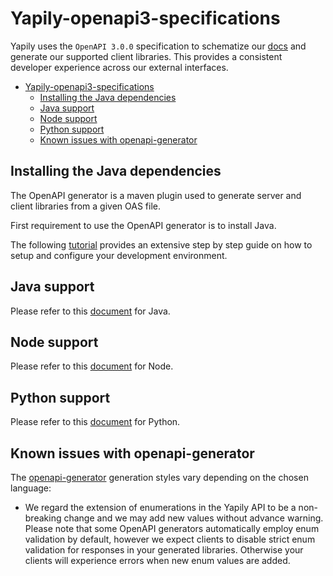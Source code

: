 # Yapily-openapi3-specifications

Yapily uses the `OpenAPI 3.0.0` specification to schematize our [docs](https://docs.yapily.com/) and generate our supported client libraries. This provides a consistent developer experience across our external interfaces.


- [Yapily-openapi3-specifications](#yapily-openapi3-specifications)
  - [Installing the Java dependencies](#installing-the-java-dependencies)
  - [Java support](#java-support)
  - [Node support](#node-support)
  - [Python support](#python-support)
  - [Known issues with openapi-generator](#known-issues-with-openapi-generator)

## Installing the Java dependencies

The OpenAPI generator is a maven plugin used to generate server and client libraries from a given OAS file.

First requirement to use the OpenAPI generator is to install Java. 

The following [tutorial](https://cloud.google.com/java/docs/setup#install_a_jdk_java_development_kit) provides an extensive step by step guide on how to setup and configure your development environment.

## Java support

Please refer to this [document](../docs/java.md) for Java.

## Node support

Please refer to this [document](../docs/node.md) for Node.

## Python support

Please refer to this [document](../docs/python.md) for Python.

## Known issues with openapi-generator

The [openapi-generator](https://github.com/OpenAPITools/openapi-generator) generation styles vary depending on the chosen language:

- We regard the extension of enumerations in the Yapily API to be a non-breaking change and we may add new values without advance warning. Please note that some OpenAPI generators automatically employ enum validation by default, however we expect clients to disable strict enum validation for responses in your generated libraries. Otherwise your clients will experience errors when new enum values are added.